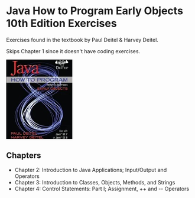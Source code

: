 # Java How to Program Early Objects 10th Edition Exercises
Exercises found in the textbook by Paul Deitel & Harvey Deitel.

Skips Chapter 1 since it doesn't have coding exercises.

![Textbook Cover](img/java-htp.jpg)

## Chapters
- Chapter 2: Introduction to Java Applications; Input/Output and Operators
- Chapter 3: Introduction to Classes, Objects, Methods, and Strings
- Chapter 4: Control Statements: Part I; Assignment, ++ and -- Operators